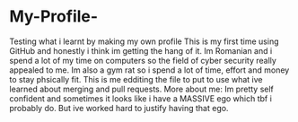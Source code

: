 # My-Profile-
Testing what i learnt by making my own profile 
This is my first time using GitHub and honestly i think im getting the hang of it.
Im Romanian and i spend a lot of my time on computers so the field of cyber security really appealed to me. Im also a gym rat so i spend a lot of time, effort and money to stay phsically fit.
This is me edditing the file to put to use what ive learned about merging and pull requests. 
More about me: Im pretty self confident and sometimes it looks like i have a MASSIVE ego which tbf i probably do. But ive worked hard to justify having that ego. 

